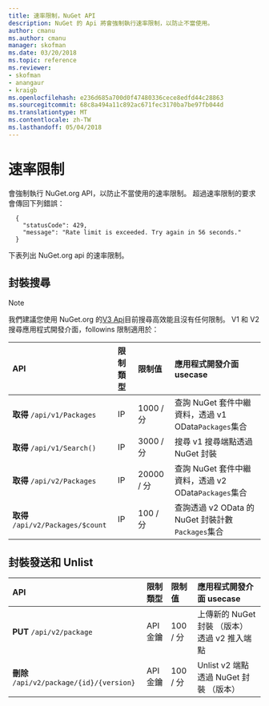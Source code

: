 ```yaml
---
title: 速率限制，NuGet API
description: NuGet 的 Api 將會強制執行速率限制，以防止不當使用。
author: cmanu
ms.author: cmanu
manager: skofman
ms.date: 03/20/2018
ms.topic: reference
ms.reviewer:
- skofman
- anangaur
- kraigb
ms.openlocfilehash: e236d685a700d0f47480336cece8edfd44c28863
ms.sourcegitcommit: 68c8a494a11c892ac671fec3170ba7be97fb044d
ms.translationtype: MT
ms.contentlocale: zh-TW
ms.lasthandoff: 05/04/2018
---
```

# <a name="rate-limits"></a>速率限制

會強制執行 NuGet.org API，以防止不當使用的速率限制。 超過速率限制的要求會傳回下列錯誤： 

  ~~~
    {
      "statusCode": 429,
      "message": "Rate limit is exceeded. Try again in 56 seconds."
    }
  ~~~

下表列出 NuGet.org api 的速率限制。

## <a name="package-search"></a>封裝搜尋

> [!Note]
> 我們建議您使用 NuGet.org 的[V3 Api](https://docs.microsoft.com/nuget/api/search-query-service-resource)目前搜尋高效能且沒有任何限制。 V1 和 V2 搜尋應用程式開發介面，followins 限制適用於：


| API | 限制類型 | 限制值 | 應用程式開發介面 usecase |
|:---|:---|:---|:---|
**取得** `/api/v1/Packages` | IP | 1000 / 分 | 查詢 NuGet 套件中繼資料，透過 v1 OData`Packages`集合 |
**取得** `/api/v1/Search()` | IP | 3000 / 分 | 搜尋 v1 搜尋端點透過 NuGet 封裝 | 
**取得** `/api/v2/Packages` | IP | 20000 / 分 | 查詢 NuGet 套件中繼資料，透過 v2 OData`Packages`集合 | 
**取得** `/api/v2/Packages/$count` | IP | 100 / 分 | 查詢透過 v2 OData 的 NuGet 封裝計數`Packages`集合 | 

## <a name="package-push-and-unlist"></a>封裝發送和 Unlist

| API | 限制類型 | 限制值 | 應用程式開發介面 usecase | 
|:---|:---|:---|:--- |
**PUT** `/api/v2/package` | API 金鑰 | 100 / 分 | 上傳新的 NuGet 封裝 （版本） 透過 v2 推入端點 
**刪除** `/api/v2/package/{id}/{version}` | API 金鑰 | 100 / 分 | Unlist v2 端點透過 NuGet 封裝 （版本） 
